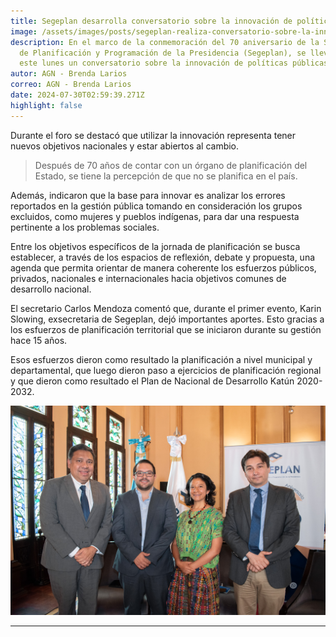 ```yaml
---
title: Segeplan desarrolla conversatorio sobre la innovación de políticas públicas
image: /assets/images/posts/segeplan-realiza-conversatorio-sobre-la-innovacion-de-politicas-publicas-1140x570.jpg
description: En el marco de la conmemoración del 70 aniversario de la Secretaría
  de Planificación y Programación de la Presidencia (Segeplan), se llevó a cabo
  este lunes un conversatorio sobre la innovación de políticas públicas.
autor: AGN - Brenda Larios
correo: AGN - Brenda Larios
date: 2024-07-30T02:59:39.271Z
highlight: false
---
```

  <!--StartFragment-->


  Durante el foro se destacó que utilizar la innovación representa tener nuevos objetivos nacionales y estar abiertos al cambio.


  > Después de 70 años de contar con un órgano de planificación del Estado, se tiene la percepción de que no se planifica en el país.


  Además, indicaron que la base para innovar es analizar los errores reportados en la gestión pública tomando en consideración los grupos excluidos, como mujeres y pueblos indígenas, para dar una respuesta pertinente a los problemas sociales.


  Entre los objetivos específicos de la jornada de planificación se busca establecer, a través de los espacios de reflexión, debate y propuesta, una agenda que permita orientar de manera coherente los esfuerzos públicos, privados, nacionales e internacionales hacia objetivos comunes de desarrollo nacional.


  El secretario Carlos Mendoza comentó que, durante el primer evento, Karin Slowing, exsecretaria de Segeplan, dejó importantes aportes. Esto gracias a los esfuerzos de planificación territorial que se iniciaron durante su gestión hace 15 años.


  Esos esfuerzos dieron como resultado la planificación a nivel municipal y departamental, que luego dieron paso a ejercicios de planificación regional y que dieron como resultado el Plan de Nacional de Desarrollo Katún 2020-2032.


  ![](/assets/images/posts/gtrk0o_xqaektnx.jpg)


  <!--EndFragment-->
---
